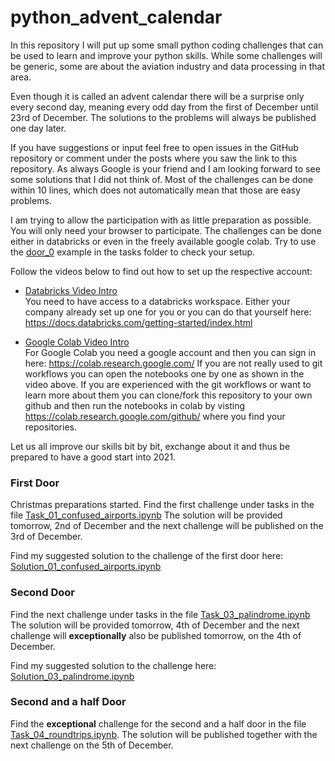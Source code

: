 # python_advent_calendar

In this repository I will put up some small python coding challenges that can be used to learn and improve your python skills.
While some challenges will be generic, some are about the aviation industry and data processing in that area.

Even though it is called an advent calendar there will be a surprise only every second day, meaning every odd day from the first of December until 23rd of December.
The solutions to the problems will always be published one day later.

If you have suggestions or input feel free to open issues in the GitHub repository or comment under the posts where you saw the link to this repository.
As always Google is your friend and I am looking forward to see some solutions that I did not think of.
Most of the challenges can be done within 10 lines, which does not automatically mean that those are easy problems. 

I am trying to allow the participation with as little preparation as possible. You will only need your browser to participate.
The challenges can be done either in databricks or even in the freely available google colab. Try to use the [door_0](tasks/Task_00_Door_0.ipynb) example in the tasks folder to check your setup.

Follow the videos below to find out how to set up the respective account:

- [Databricks Video Intro](https://www.youtube.com/watch?v=GeQAUHd7WcE)  
You need to have access to a databricks workspace. Either your company already set up one for you or you can do that yourself here: https://docs.databricks.com/getting-started/index.html

- [Google Colab Video Intro](https://www.youtube.com/watch?v=z88_MOyAarY)  
For Google Colab you need a google account and then you can sign in here: https://colab.research.google.com/
If you are not really used to git workflows you can open the notebooks one by one as shown in the video above. If you are experienced with the git workflows or want to learn more about them you can clone/fork this repository to your own github and then run the notebooks in colab by visting https://colab.research.google.com/github/ where you find your repositories.

Let us all improve our skills bit by bit, exchange about it and thus be prepared to have a good start into 2021.

### First Door

Christmas preparations started. Find the first challenge under tasks in the file [Task_01_confused_airports.ipynb](tasks/Task_01_confused_airports.ipynb)
The solution will be provided tomorrow, 2nd of December and the next challenge will be published on the 3rd of December.  

Find my suggested solution to the challenge of the first door here: [Solution_01_confused_airports.ipynb](solutions/Solution_01_confused_airports.ipynb)

### Second Door

Find the next challenge under tasks in the file [Task_03_palindrome.ipynb](tasks/Task_03_palindrome.ipynb)
The solution will be provided tomorrow, 4th of December and the next challenge will **exceptionally** also be published tomorrow, on the 4th of December.

Find my suggested solution to the challenge here: [Solution_03_palindrome.ipynb](solutions\Solution_03_palindrome.ipynb)

### Second and a half Door
Find the **exceptional** challenge for the second and a half door in the file [Task_04_roundtrips.ipynb](tasks\Task_04_roundtrips.ipynb). The solution will be published together with the next challenge on the 5th of December.


